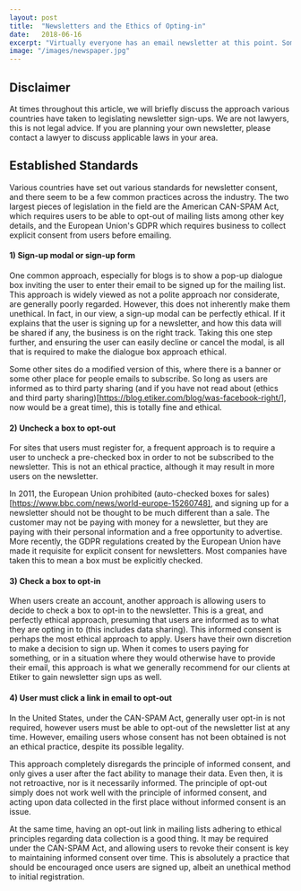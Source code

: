 ```yaml
---
layout: post
title:  "Newsletters and the Ethics of Opting-in"
date:   2018-06-16
excerpt: "Virtually everyone has an email newsletter at this point. Sometimes users are signed up automatically, sometimes they fill out a form, sometimes a box is autochecked. We take a look at the ethics of various approaches to newsletter sign-ups."
image: "/images/newspaper.jpg"
---
```


## Disclaimer
At times throughout this article, we will briefly discuss the approach various countries have taken to legislating newsletter sign-ups. We are not lawyers, this is not legal advice. If you are planning your own newsletter, please contact a lawyer to discuss applicable laws in your area.

## Established Standards
Various countries have set out various standards for newsletter consent, and there seem to be a few common practices across the industry. The two largest pieces of legislation in the field are the American CAN-SPAM Act, which requires users to be able to opt-out of mailing lists among other key details, and the European Union's GDPR which requires business to collect explicit consent from users before emailing.

#### 1) Sign-up modal or sign-up form
One common approach, especially for blogs is to show a pop-up dialogue box inviting the user to enter their email to be signed up for the mailing list. This approach is widely viewed as not a polite approach nor considerate, are generally poorly regarded. However, this does not inherently make them unethical. In fact, in our view, a sign-up modal can be perfectly ethical. If it explains that the user is signing up for a newsletter, and how this data will be shared if any, the business is on the right track. Taking this one step further, and ensuring the user can easily decline or cancel the modal, is all that is required to make the dialogue box approach ethical.

Some other sites do a modified version of this, where there is a banner or some other place for people emails to subscribe. So long as users are informed as to third party sharing (and if you have not read about (ethics and third party sharing)[https://blog.etiker.com/blog/was-facebook-right/], now would be a great time), this is totally fine and ethical.

#### 2) Uncheck a box to opt-out
For sites that users must register for, a frequent approach is to require a user to uncheck a pre-checked box in order to not be subscribed to the newsletter. This is not an ethical practice, although it may result in more users on the newsletter.

In 2011, the European Union prohibited (auto-checked boxes for sales)[https://www.bbc.com/news/world-europe-15260748], and signing up for a newsletter should not be thought to be much different than a sale. The customer may not be paying with money for a newsletter, but they are paying with their personal information and a free opportunity to advertise. More recently, the GDPR regulations created by the European Union have made it requisite for explicit consent for newsletters. Most companies have taken this to mean a box must be explicitly checked.

#### 3) Check a box to opt-in
When users create an account, another approach is allowing users to decide to check a box to opt-in to the newsletter. This is a great, and perfectly ethical approach, presuming that users are informed as to what they are opting in to (this includes data sharing). This informed consent is perhaps the most ethical approach to apply. Users have their own discretion to make a decision to sign up. When it comes to users paying for something, or in a situation where they would otherwise have to provide their email, this approach is what we generally recommend for our clients at Etiker to gain newsletter sign ups as well.

#### 4) User must click a link in email to opt-out
In the United States, under the CAN-SPAM Act, generally user opt-in is not required, however users must be able to opt-out of the newsletter list at any time. However, emailing users whose consent has not been obtained is not an ethical practice, despite its possible legality.

This approach completely disregards the principle of informed consent, and only gives a user after the fact ability to manage their data. Even then, it is not retroactive, nor is it necessarily informed. The principle of opt-out simply does not work well with the principle of informed consent, and acting upon data collected in the first place without informed consent is an issue.

At the same time, having an opt-out link in mailing lists adhering to ethical principles regarding data collection is a good thing. It may be required under the CAN-SPAM Act, and allowing users to revoke their consent is key to maintaining informed consent over time. This is absolutely a practice that should be encouraged once users are signed up, albeit an unethical method to initial registration.
